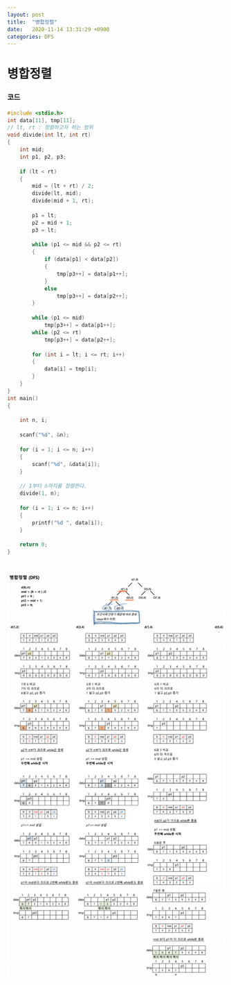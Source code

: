 ```yaml
---
layout: post
title:  "병합정렬"
date:   2020-11-14 13:31:29 +0900
categories: DFS
---
```

# 병합정렬

### 코드

```c
#include <stdio.h>
int data[11], tmp[11];
// lt, rt : 정렬하고자 하는 범위
void divide(int lt, int rt)
{
    int mid;
    int p1, p2, p3;

    if (lt < rt)
    {
        mid = (lt + rt) / 2;
        divide(lt, mid);
        divide(mid + 1, rt);

        p1 = lt;
        p2 = mid + 1;
        p3 = lt;

        while (p1 <= mid && p2 <= rt)
        {
            if (data[p1] < data[p2])
            {
                tmp[p3++] = data[p1++];
            }       
            else
                tmp[p3++] = data[p2++];
        }

        while (p1 <= mid)
            tmp[p3++] = data[p1++];
        while (p2 <= rt)
            tmp[p3++] = data[p2++];

        for (int i = lt; i <= rt; i++)
        {
            data[i] = tmp[i];
        }
    }
}
int main()
{

    int n, i;

    scanf("%d", &n);

    for (i = 1; i <= n; i++)
    {
        scanf("%d", &data[i]);
    }

    // 1부터 n까지를 정렬한다.
    divide(1, n);

    for (i = 1; i <= n; i++)
    {
        printf("%d ", data[i]);
    }

    return 0;
}
```


<br/>
<img src="/public/img/62-1.png" style="zoom:52%;"  />
<br/>
<img src="/public/img/62-2.png" style="zoom:52%;"  />
<br/>
<img src="/public/img/62-3.png" style="zoom:52%;"  />
<br/>
